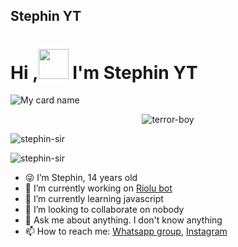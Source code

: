 ## Stephin YT

# Hi ,<a href="Hey"><img src="https://raw.githubusercontent.com/TOXIC-DEVIL/TOXIC-DEVIL/TOXIC-DEVIL-OFFICIAL/media/Hi.gif" width="48px"></a> I'm Stephin YT&nbsp;

![My card name](https://cardivo.vercel.app/api?name=stephinㅤyt%20&description=Hi,%20I'm%20a%20Riolu%20owner%20😎&image=https://i.imgur.com/on7Q1Hq.jpeg.pngbackgroundColor=%23ecf0f1&github=stephin-sir&&pattern=leaf&colorPattern=%25eaeaea)
<p align="center"> <img src="https://komarev.com/ghpvc/?username=stephin-sir&label=Profile%20views&color=0e75b6&style=flat" alt="terror-boy" /> </p>
<p align="center">
<p><img align="center" src="https://github-readme-stats.vercel.app/api?username=stephin-sir&show_icons=true&theme=dark&locale=en" alt="stephin-sir" /></p>

<p><img align="center" src="https://github-readme-streak-stats.herokuapp.com/?user=stephin-sir&theme=dark" alt="stephin-sir" /></p>
</p>

 
 <div align="left">
 
 - 😜 I’m Stephin, 14 years old
- 🔭 I’m currently working on [Riolu bot](https://github.com/stephin-sir/Riolu)
- 🌱 I’m currently learning javascript
- 👯 I’m looking to collaborate on nobody
- 💬 Ask me about anything. I don't know anything
- 📫 How to reach me: [Whatsapp group](https://chat.whatsapp.com/GinJrDTgvfVFcgiRu0weA8), [Instagram](https://www.instagram.com/stephin_68/)

